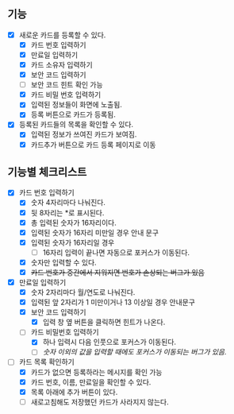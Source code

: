 ## 기능

- [x] 새로운 카드를 등록할 수 있다.
  - [x] 카드 번호 입력하기
  - [x] 만료일 입력하기
  - [x] 카드 소유자 입력하기
  - [x] 보안 코드 입력하기
  - [ ] 보안 코드 힌트 확인 가능
  - [x] 카드 비밀 번호 입력하기
  - [x] 입력된 정보들이 화면에 노출됨.
  - [x] 등록 버튼으로 카드가 등록됨.
- [x] 등록된 카드들의 목록을 확인할 수 있다.
  - [x] 입력된 정보가 쓰여진 카드가 보여짐.
  - [x] 카드추가 버튼으로 카드 등록 페이지로 이동

## 기능별 체크리스트

- [x] 카드 번호 입력하기
  - [x] 숫자 4자리마다 나눠진다.
  - [x] 뒷 8자리는 \*로 표시된다.
  - [x] 총 입력된 숫자가 16자리이다.
  - [x] 입력된 숫자가 16자리 미만일 경우 안내 문구
  - [x] 입력된 숫자가 16자리일 경우
    - [ ] 16자리 입력이 끝나면 자동으로 포커스가 이동된다.
  - [x] 숫자만 입력할 수 있다.
  - [x] ~~카드 번호가 중간에서 지워지면 번호가 손상되는 버그가 있음~~
- [x] 만료일 입력하기
  - [x] 숫자 2자리마다 월/연도로 나눠진다.
  - [x] 입력된 앞 2자리가 1 미만이거나 13 이상일 경우 안내문구
  - [x] 보안 코드 입력하기
    - [x] 입력 창 옆 버튼을 클릭하면 힌트가 나온다.
  - [ ] 카드 비밀번호 입력하기
    - [x] 하나 입력시 다음 인풋으로 포커스가 이동된다.
    - [ ] _숫자 이외의 값을 입력할 때에도 포커스가 이동되는 버그가 있음._
- [ ] 카드 목록 확인하기
  - [x] 카드가 없으면 등록하라는 메시지를 확인 가능
  - [x] 카드 번호, 이름, 만료일을 확인할 수 있다.
  - [x] 목록 아래에 추가 버튼이 있다.
  - [ ] 새로고침해도 저장했던 카드가 사라지지 않는다.
